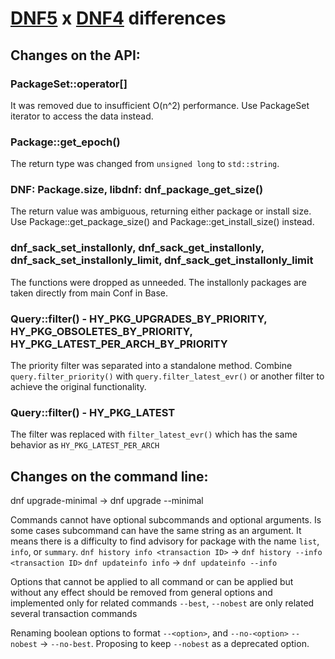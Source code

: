 # [DNF5](https://github.com/rpm-software-management/dnf5) x [DNF4](https://github.com/rpm-software-management/dnf) differences

Changes on the API:
-------------------
### PackageSet::operator[]
It was removed due to insufficient O(n^2) performance.
Use PackageSet iterator to access the data instead.


### Package::get_epoch()
The return type was changed from `unsigned long` to `std::string`.


### DNF: Package.size, libdnf: dnf_package_get_size()
The return value was ambiguous, returning either package or install size.
Use Package::get_package_size() and Package::get_install_size() instead.


### dnf_sack_set_installonly, dnf_sack_get_installonly, dnf_sack_set_installonly_limit, dnf_sack_get_installonly_limit
The functions were dropped as unneeded. The installonly packages are taken directly from main Conf in Base.


### Query::filter() - HY_PKG_UPGRADES_BY_PRIORITY, HY_PKG_OBSOLETES_BY_PRIORITY, HY_PKG_LATEST_PER_ARCH_BY_PRIORITY
The priority filter was separated into a standalone method.
Combine `query.filter_priority()` with `query.filter_latest_evr()` or another filter to achieve the original functionality.


### Query::filter() - HY_PKG_LATEST
The filter was replaced with `filter_latest_evr()` which has the same behavior as `HY_PKG_LATEST_PER_ARCH`


Changes on the command line:
----------------------------
dnf upgrade-minimal -> dnf upgrade --minimal

Commands cannot have optional subcommands and optional arguments. Is some cases subcommand can have the same string as
an argument. It means there is a difficulty to find advisory for package with the name `list`, `info`, or `summary`.
`dnf history info <transaction ID>` -> `dnf history --info <transaction ID>`
`dnf updateinfo info` -> `dnf updateinfo --info`

Options that cannot be applied to all command or can be applied but without any effect should be removed from general
options and implemented only for related commands
`--best`, `--nobest` are only related several transaction commands

Renaming boolean options to format `--<option>`, and `--no-<option>`
`--nobest` -> `--no-best`. Proposing to keep `--nobest` as a deprecated option.
